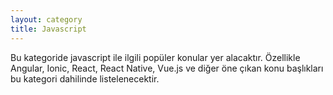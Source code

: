 ```yaml
---
layout: category
title: Javascript
---
```


<div class="message">
  Bu kategoride javascript ile ilgili popüler konular yer alacaktır. Özellikle Angular, Ionic, React, React Native, Vue.js ve diğer öne çıkan konu başlıkları bu kategori dahilinde listelenecektir. 
</div>
